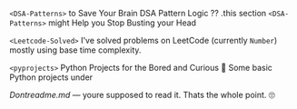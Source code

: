  `<DSA-Patterns>` to Save Your Brain 
DSA Pattern Logic ?? .this section `<DSA-Patterns>` might Help you Stop Busting your Head

 `<Leetcode-Solved>`
I've solved problems on LeetCode (currently `Number`) mostly using base time complexity.  

`<pyprojects>` 
Python Projects for the Bored and Curious 🐍
Some basic Python projects under <PyProjects>

*Dontreadme.md* — youre supposed to read it. Thats the whole point. 🙄
